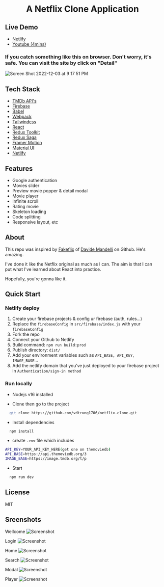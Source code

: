 <h1 align="center">A Netflix Clone Application</h1>

## Live Demo

- [Netlify](https://netflix-clone-pyon-a0a415.netlify.app)
- [Youtube (4mins)](https://www.youtube.com/watch?v=ZF2_Z1vPavg)

### If you catch something like this on browser. Don't worry, it's safe. You can visit the site by click on "Detail"
![Screen Shot 2022-12-03 at 9 17 51 PM](https://user-images.githubusercontent.com/96437142/205445607-dbe96ca1-cb1a-43e6-9846-c7c58b6c9e03.png)



## Tech Stack

- [TMDb API's](https://www.themoviedb.org/)
- [Firebase](https://firebase.google.com/)
- [Babel](https://babeljs.io/)
- [Webpack](https://webpack.js.org/)
- [Tailwindcss](https://tailwindcss.com/)
- [React](https://reactjs.org/)
- [Redux Toolkit](https://redux-toolkit.js.org/)
- [Redux Saga](https://redux-saga.js.org/)
- [Framer Motion](https://www.framer.com/motion/)
- [Material UI](https://mui.com/)
- [Netlify](https://www.netlify.com/)

## Features

- Google authentication
- Movies slider
- Preview movie popper & detail modal
- Movie player
- Infinite scroll
- Rating movie
- Skeleton loading
- Code splitting
- Responsive layout, etc

## About

This repo was inspired by [Fakeflix](https://github.com/Th3Wall/Fakeflix) of [Davide Mandelli](https://github.com/Th3Wall) on Github. He's amazing.

I've done it like the Netflix original as much as I can. The aim is that I can put what I've learned about React into practice.

Hopefully, you're gonna like it.

## Quick Start

### Netlify deploy

1. Create your firebase projects & config ur firebase (auth, rules...)
2. Replace the `firebaseConfig` in `src/firebase/index.js` with your `firebaseConfig`
3. Fork the repo
4. Connect your Github to Netlify
5. Build command: `npm run build:prod`
6. Publish directory: `dist/`
7. Add your environment variables such as `API_BASE, API_KEY, IMAGE_BASE`...
8. Add the netlify domain that you've just deployed to your firebase project in `Authentication/sign-in method`

### Run locally

- Nodejs v16 installed

- Clone then go to the project

```bash
  git clone https://github.com/vdtrung1706/netflix-clone.git
```

- Install dependencies

```bash
  npm install
```

- create `.env` file which includes

```bash
API_KEY=YOUR_API_KEY_HERE(get one on themoviedb)
API_BASE=https://api.themoviedb.org/3
IMAGE_BASE=https://image.tmdb.org/t/p
```

- Start

```bash
  npm run dev
```

## License

MIT

## Sreenshots

Wellcome
![Screenshot](https://drive.google.com/uc?export=view&id=1u_6aMT3nrutG7FXYjlqHq1TihB9YCR7D)

Login
![Screenshot](https://drive.google.com/uc?export=view&id=12h9O1xpLixnRpPjDEDAEjhB5WM1hBEZp)

Home
![Screenshot](https://drive.google.com/uc?export=view&id=1jNG3V1K3wT5oH_C1MlMoEyiB_VthzfAU)

Search
![Screenshot](https://drive.google.com/uc?export=view&id=1uWX-krE46FGfFIQg3z0RBJBWTl2_eQfR)

Modal
![Screenshot](https://drive.google.com/uc?export=view&id=1KgianpgZfymOTrnHkm6MNoKJyQCgo184)

Player
![Screenshot](https://drive.google.com/uc?export=view&id=1TBuP4L-SpEXUGFM8zDXKyWBrwdGJhMmC)
